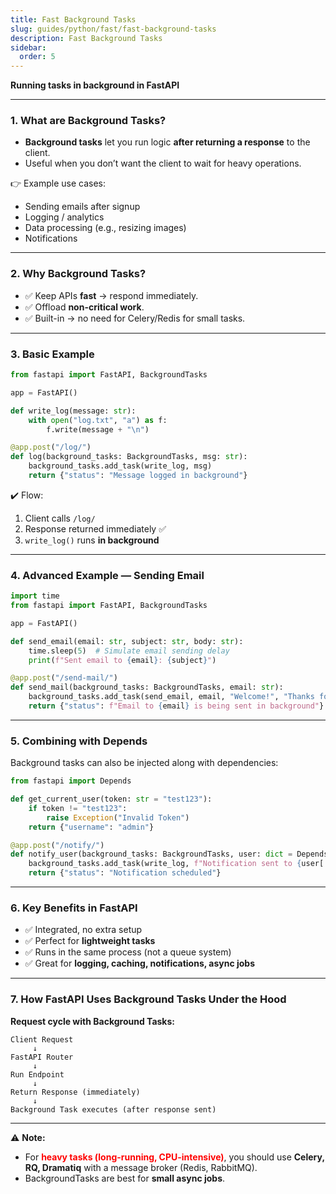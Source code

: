 ```yaml
---
title: Fast Background Tasks
slug: guides/python/fast/fast-background-tasks
description: Fast Background Tasks
sidebar:
  order: 5
---
```


**Running tasks in background in FastAPI**

---

### 1. What are Background Tasks?

- **Background tasks** let you run logic **after returning a response** to the client.
- Useful when you don’t want the client to wait for heavy operations.

👉 Example use cases:

- Sending emails after signup
- Logging / analytics
- Data processing (e.g., resizing images)
- Notifications

---

### 2. Why Background Tasks?

- ✅ Keep APIs **fast** → respond immediately.
- ✅ Offload **non-critical work**.
- ✅ Built-in → no need for Celery/Redis for small tasks.

---

### 3. Basic Example

```python
from fastapi import FastAPI, BackgroundTasks

app = FastAPI()

def write_log(message: str):
    with open("log.txt", "a") as f:
        f.write(message + "\n")

@app.post("/log/")
def log(background_tasks: BackgroundTasks, msg: str):
    background_tasks.add_task(write_log, msg)
    return {"status": "Message logged in background"}
```

✔️ Flow:

1. Client calls `/log/`
2. Response returned immediately ✅
3. `write_log()` runs **in background**

---

### 4. Advanced Example — Sending Email

```python
import time
from fastapi import FastAPI, BackgroundTasks

app = FastAPI()

def send_email(email: str, subject: str, body: str):
    time.sleep(5)  # Simulate email sending delay
    print(f"Sent email to {email}: {subject}")

@app.post("/send-mail/")
def send_mail(background_tasks: BackgroundTasks, email: str):
    background_tasks.add_task(send_email, email, "Welcome!", "Thanks for joining 🎉")
    return {"status": f"Email to {email} is being sent in background"}
```

---

### 5. Combining with Depends

Background tasks can also be injected along with dependencies:

```python
from fastapi import Depends

def get_current_user(token: str = "test123"):
    if token != "test123":
        raise Exception("Invalid Token")
    return {"username": "admin"}

@app.post("/notify/")
def notify_user(background_tasks: BackgroundTasks, user: dict = Depends(get_current_user)):
    background_tasks.add_task(write_log, f"Notification sent to {user['username']}")
    return {"status": "Notification scheduled"}
```

---

### 6. Key Benefits in FastAPI

- ✅ Integrated, no extra setup
- ✅ Perfect for **lightweight tasks**
- ✅ Runs in the same process (not a queue system)
- ✅ Great for **logging, caching, notifications, async jobs**

---

### 7. How FastAPI Uses Background Tasks Under the Hood

**Request cycle with Background Tasks:**

```
Client Request
     ↓
FastAPI Router
     ↓
Run Endpoint
     ↓
Return Response (immediately)
     ↓
Background Task executes (after response sent)
```

---

⚠️ **Note:**

- For <span style="color: red">**heavy tasks (long-running, CPU-intensive)**</span>, you should use **Celery, RQ, Dramatiq** with a message broker (Redis, RabbitMQ).
- BackgroundTasks are best for **small async jobs**.
